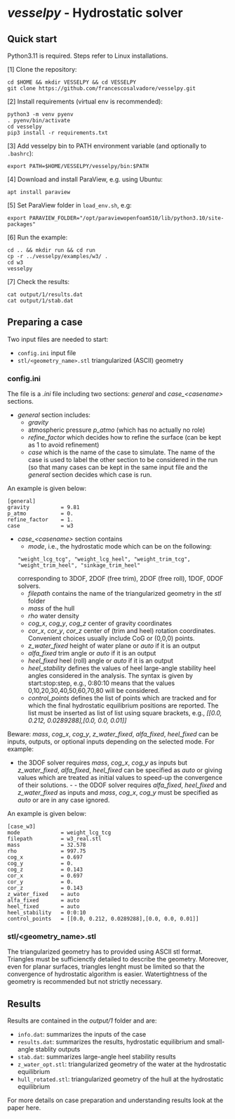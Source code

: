 # *vesselpy* - Hydrostatic solver

## Quick start

Python3.11 is required. Steps refer to Linux installations.

[1] Clone the repository:
```
cd $HOME && mkdir VESSELPY && cd VESSELPY
git clone https://github.com/francescosalvadore/vesselpy.git
```

[2] Install requirements (virtual env is recommended):
```
python3 -m venv pyenv
. pyenv/bin/activate
cd vesselpy
pip3 install -r requirements.txt
```

[3] Add vesselpy bin to PATH environment variable (and optionally to `.bashrc`):
```
export PATH=$HOME/VESSELPY/vesselpy/bin:$PATH
```

[4] Download and install ParaView, e.g. using Ubuntu:
```
apt install paraview
```

[5] Set ParaView folder in `load_env.sh`, e.g:
```
export PARAVIEW_FOLDER="/opt/paraviewopenfoam510/lib/python3.10/site-packages"
```

[6] Run the example:
```
cd .. && mkdir run && cd run
cp -r ../vesselpy/examples/w3/ .
cd w3
vesselpy
```

[7] Check the results:
```
cat output/1/results.dat
cat output/1/stab.dat
```

## Preparing a case

Two input files are needed to start:
* `config.ini` input file
* `stl/<geometry_name>.stl` triangularized (ASCII) geometry

### config.ini

The file is a *.ini* file including two sections: *general* and *case_\<casename\>* sections.

* *general* section includes:
    - *gravity*
    - atmospheric pressure *p_atmo* (which has no actually no role)
    - *refine_factor* which decides how to refine the surface (can be kept as 1 to avoid refinement) 
    - *case* which is the name of the case to simulate. The name of the case is used to label the other section to be considered in the run (so that many cases can be kept in the same input file and the *general* section decides which case is run.

An example is given below:
```
[general]
gravity          = 9.81
p_atmo           = 0.   
refine_factor    = 1.
case             = w3
```

* *case_\<casename\>* section contains
    - *mode*, i.e., the hydrostatic mode which can be on the following:
    ```
    "weight_lcg_tcg", "weight_lcg_heel", "weight_trim_tcg", "weight_trim_heel", "sinkage_trim_heel"
    ```
    corresponding to 3DOF, 2DOF (free trim), 2DOF (free roll), 1DOF, 0DOF solvers.
    - *filepath* contains the name of the triangularized geometry in the *stl* folder
    - *mass* of the hull
    - *rho* water density
    - *cog_x*, *cog_y*, *cog_z* center of gravity coordinates
    - *cor_x*, *cor_y*, *cor_z* center of (trim and heel) rotation coordinates. Convenient choices usually include CoG or (0,0,0) points.
    - *z_water_fixed* height of water plane or *auto* if it is an output
    - *alfa_fixed* trim angle or *auto* if it is an output
    - *heel_fixed* heel (roll) angle or *auto* if it is an output
    - *heel_stability* defines the values of heel large-angle stability heel angles considered in the analysis. The syntax is given by start:stop:step, e.g., 0:80:10 means that the values 0,10,20,30,40,50,60,70,80 will be considered.
    - *control_points* defines the list of points which are tracked and for which the final hydrostatic equilibrium positions are reported. The list must be inserted as list of list using square brackets, e.g., *[[0.0, 0.212, 0.0289288],[0.0, 0.0, 0.01]]*

Beware: *mass*, *cog_x*, *cog_y*, *z_water_fixed*, *alfa_fixed*, *heel_fixed* can be inputs, outputs, or optional inputs depending on the selected mode. For example:
- the 3DOF solver requires *mass*, *cog_x*, *cog_y* as inputs but *z_water_fixed*, *alfa_fixed*, *heel_fixed* can be specified as *auto* or giving values which are treated as initial values to speed-up the convergence of their solutions. - - the 0DOF solver requires *alfa_fixed*, *heel_fixed* and *z_water_fixed* as inputs and *mass*, *cog_x*, *cog_y* must be specified as *auto* or are in any case ignored.

An example is given below:
```
[case_w3]
mode             = weight_lcg_tcg
filepath         = w3_real.stl
mass             = 32.578
rho              = 997.75
cog_x            = 0.697
cog_y            = 0.
cog_z            = 0.143
cor_x            = 0.697
cor_y            = 0.
cor_z            = 0.143
z_water_fixed    = auto
alfa_fixed       = auto
heel_fixed       = auto
heel_stability   = 0:0:10
control_points   = [[0.0, 0.212, 0.0289288],[0.0, 0.0, 0.01]]
```

### stl/<geometry_name>.stl

The triangularized geometry has to provided using ASCII stl format. Triangles must be sufficienctly detailed to describe the geometry.
Moreover, even for planar surfaces, triangles lenght must be limited so that the convergence of hydrostatic algorithm is easier.
Watertightness of the geometry is recommended but not strictly necessary.

## Results

Results are contained in the *output/1* folder and are:

- `info.dat`: summarizes the inputs of the case
- `results.dat`: summarizes the results, hydrostatic equilibrium and small-angle stablity outputs
- `stab.dat`: summarizes large-angle heel stability results
- `z_water_opt.stl`: triangularized geometry of the water at the hydrostatic equilibrium
- `hull_rotated.stl`: triangularized geometry of the hull at the hydrostatic equilibrium

For more details on case preparation and understanding results look at the paper here.
